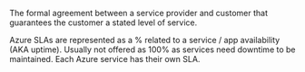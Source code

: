 The formal agreement between a service provider and customer that guarantees the customer a stated level of service.

Azure SLAs are represented as a % related to a service / app availability (AKA uptime). Usually not offered as 100% as services need downtime to be maintained. Each Azure service has their own SLA.
